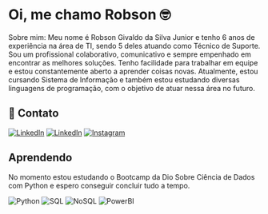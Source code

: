# Oi, me chamo Robson 🤓

Sobre mim: Meu nome é Robson Givaldo da Silva Junior e tenho 6 anos de experiência na área de TI, sendo 5 deles atuando como
Técnico de Suporte. Sou um profissional colaborativo, comunicativo e sempre empenhado em encontrar as melhores
soluções. Tenho facilidade para trabalhar em equipe e estou constantemente aberto a aprender coisas novas.
Atualmente, estou cursando Sistema de Informação e também estou estudando diversas linguagens de programação, com o
objetivo de atuar nessa área no futuro.

## 📍 Contato
[![LinkedIn](https://img.shields.io/badge/LinkedIn-000?style=for-the-badge&logo=linkedin&logoColor=0E76A8)](https://www.linkedin.com/in/robson-junior-609622116/)
[![LinkedIn](https://img.shields.io/badge/GitHub-000?style=for-the-badge&logo=GitHub&logoColor=0)](https://github.com/RobsonLost)
[![Instagram](https://img.shields.io/badge/Instagram-000?style=for-the-badge&logo=instagram)](https://www.instagram.com/robsonlost/)


## Aprendendo 


No momento estou estudando o Bootcamp da Dio Sobre Ciência de Dados com Python e espero conseguir concluir tudo a tempo.

![Python](https://img.shields.io/badge/Python-000?style=for-the-badge&logo=python)
![SQL](https://img.shields.io/badge/SQL-000?style=for-the-badge&logo=SQL)
![NoSQL](https://img.shields.io/badge/NoSQL-000?style=for-the-badge&logo=NoSQL)
![PowerBI](https://img.shields.io/badge/PowerBI-000?style=for-the-badge&logo=POWERBI)

